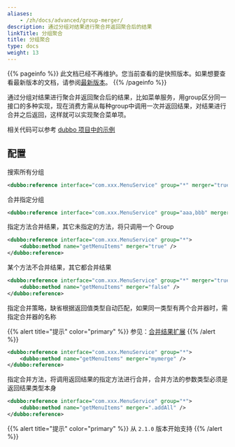 ```yaml
---
aliases:
    - /zh/docs/advanced/group-merger/
description: 通过分组对结果进行聚合并返回聚合后的结果
linkTitle: 分组聚合
title: 分组聚合
type: docs
weight: 13
---
```




{{% pageinfo %}} 此文档已经不再维护。您当前查看的是快照版本。如果想要查看最新版本的文档，请参阅[最新版本](/zh-cn/overview/mannual/java-sdk/advanced-features-and-usage/service/group-merger/)。
{{% /pageinfo %}}

通过分组对结果进行聚合并返回聚合后的结果，比如菜单服务，用group区分同一接口的多种实现，现在消费方需从每种group中调用一次并返回结果，对结果进行合并之后返回，这样就可以实现聚合菜单项。  

相关代码可以参考 [dubbo 项目中的示例](https://github.com/apache/dubbo-samples/tree/master/2-advanced/dubbo-samples-merge)

## 配置

搜索所有分组

```xml
<dubbo:reference interface="com.xxx.MenuService" group="*" merger="true" />
```

合并指定分组

```xml
<dubbo:reference interface="com.xxx.MenuService" group="aaa,bbb" merger="true" />
```

指定方法合并结果，其它未指定的方法，将只调用一个 Group

```xml
<dubbo:reference interface="com.xxx.MenuService" group="*">
    <dubbo:method name="getMenuItems" merger="true" />
</dubbo:reference>
```

某个方法不合并结果，其它都合并结果

```xml
<dubbo:reference interface="com.xxx.MenuService" group="*" merger="true">
    <dubbo:method name="getMenuItems" merger="false" />
</dubbo:reference>
```

指定合并策略，缺省根据返回值类型自动匹配，如果同一类型有两个合并器时，需指定合并器的名称

{{% alert title="提示" color="primary" %}}
参见：[合并结果扩展](../../../docsv2.7/dev/impls/merger/)
{{% /alert %}}

```xml
<dubbo:reference interface="com.xxx.MenuService" group="*">
    <dubbo:method name="getMenuItems" merger="mymerge" />
</dubbo:reference>
```

指定合并方法，将调用返回结果的指定方法进行合并，合并方法的参数类型必须是返回结果类型本身

```xml
<dubbo:reference interface="com.xxx.MenuService" group="*">
    <dubbo:method name="getMenuItems" merger=".addAll" />
</dubbo:reference>
```


{{% alert title="提示" color="primary" %}}
从 `2.1.0` 版本开始支持
{{% /alert %}}
